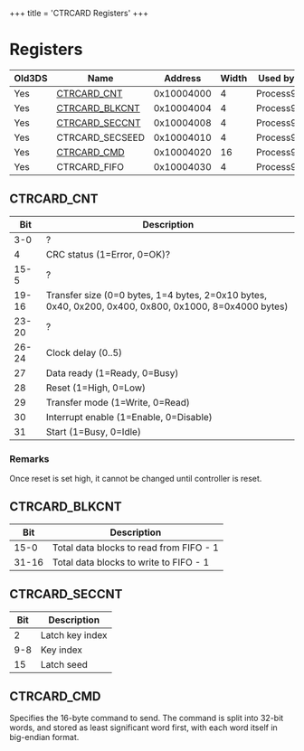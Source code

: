 +++
title = 'CTRCARD Registers'
+++

# Registers

| Old3DS | Name                                         | Address    | Width | Used by  |
|--------|----------------------------------------------|------------|-------|----------|
| Yes    | [CTRCARD_CNT](#ctrcard_cnt "wikilink")       | 0x10004000 | 4     | Process9 |
| Yes    | [CTRCARD_BLKCNT](#ctrcard_blkcnt "wikilink") | 0x10004004 | 4     | Process9 |
| Yes    | [CTRCARD_SECCNT](#ctrcard_seccnt "wikilink") | 0x10004008 | 4     | Process9 |
| Yes    | CTRCARD_SECSEED                              | 0x10004010 | 4     | Process9 |
| Yes    | [CTRCARD_CMD](#ctrcard_cmd "wikilink")       | 0x10004020 | 16    | Process9 |
| Yes    | CTRCARD_FIFO                                 | 0x10004030 | 4     | Process9 |

## CTRCARD_CNT

| Bit   | Description                                                                                           |
|-------|-------------------------------------------------------------------------------------------------------|
| 3-0   | ?                                                                                                     |
| 4     | CRC status (1=Error, 0=OK)?                                                                           |
| 15-5  | ?                                                                                                     |
| 19-16 | Transfer size (0=0 bytes, 1=4 bytes, 2=0x10 bytes, 0x40, 0x200, 0x400, 0x800, 0x1000, 8=0x4000 bytes) |
| 23-20 | ?                                                                                                     |
| 26-24 | Clock delay (0..5)                                                                                    |
| 27    | Data ready (1=Ready, 0=Busy)                                                                          |
| 28    | Reset (1=High, 0=Low)                                                                                 |
| 29    | Transfer mode (1=Write, 0=Read)                                                                       |
| 30    | Interrupt enable (1=Enable, 0=Disable)                                                                |
| 31    | Start (1=Busy, 0=Idle)                                                                                |

### Remarks

Once reset is set high, it cannot be changed until controller is reset.

## CTRCARD_BLKCNT

| Bit   | Description                             |
|-------|-----------------------------------------|
| 15-0  | Total data blocks to read from FIFO - 1 |
| 31-16 | Total data blocks to write to FIFO - 1  |

## CTRCARD_SECCNT

| Bit | Description     |
|-----|-----------------|
| 2   | Latch key index |
| 9-8 | Key index       |
| 15  | Latch seed      |

## CTRCARD_CMD

Specifies the 16-byte command to send. The command is split into 32-bit
words, and stored as least significant word first, with each word itself
in big-endian format.